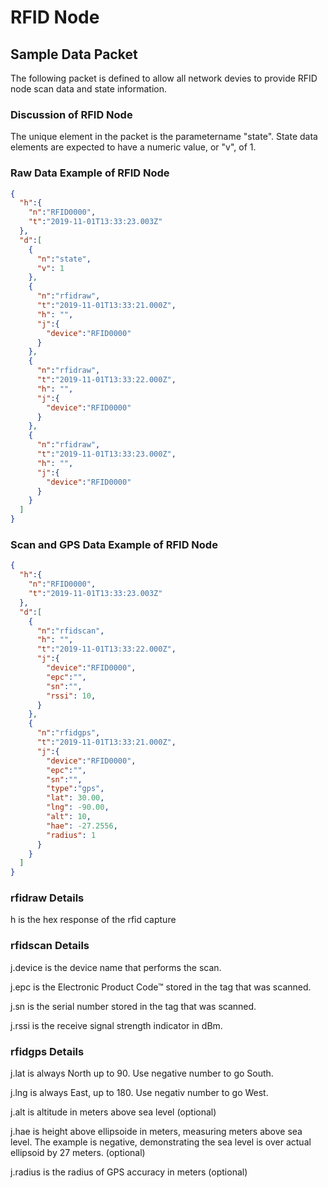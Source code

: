 # RFID Node

## Sample Data Packet

The following packet is defined to allow all network devies to provide RFID node scan data and state information.

### Discussion of RFID Node

The unique element in the packet is the parametername "state". State data elements are expected to have a numeric value, or "v", of 1.

### Raw Data Example of RFID Node

```json
{
  "h":{
    "n":"RFID0000",
    "t":"2019-11-01T13:33:23.003Z"
  },
  "d":[
    {
      "n":"state",
      "v": 1
    },
    {
      "n":"rfidraw",
      "t":"2019-11-01T13:33:21.000Z",
      "h": "",
      "j":{
        "device":"RFID0000"
      }
    },
    {
      "n":"rfidraw",
      "t":"2019-11-01T13:33:22.000Z",
      "h": "",
      "j":{
        "device":"RFID0000"
      }
    },
    {
      "n":"rfidraw",
      "t":"2019-11-01T13:33:23.000Z",
      "h": "",
      "j":{
        "device":"RFID0000"
      }
    }
  ]
}
```

### Scan and GPS Data Example of RFID Node

```json
{
  "h":{
    "n":"RFID0000",
    "t":"2019-11-01T13:33:23.003Z"
  },
  "d":[
    {
      "n":"rfidscan",
      "h": "",
      "t":"2019-11-01T13:33:22.000Z",
      "j":{
        "device":"RFID0000",
        "epc":"",
        "sn":"",
        "rssi": 10,
      }
    },
    {
      "n":"rfidgps",
      "t":"2019-11-01T13:33:21.000Z",
      "j":{
        "device":"RFID0000",
        "epc":"",
        "sn":"",
        "type":"gps",
        "lat": 30.00,
        "lng": -90.00,
        "alt": 10,
        "hae": -27.2556,
        "radius": 1
      }
    }
  ]
}
```

### rfidraw Details

h is the hex response of the rfid capture

### rfidscan Details

j.device is the device name that performs the scan.

j.epc is the Electronic Product Code™ stored in the tag that was scanned.

j.sn is the serial number stored in the tag that was scanned.

j.rssi is the receive signal strength indicator in dBm.

### rfidgps Details

j.lat is always North up to 90. Use negative number to go South.

j.lng is always East, up to 180. Use negativ number to go West.

j.alt is altitude in meters above sea level (optional)

j.hae is height above ellipsoide in meters, measuring meters above sea level. The example is negative, demonstrating the sea level is over actual ellipsoid by 27 meters. (optional)

j.radius is the radius of GPS accuracy in meters (optional)
